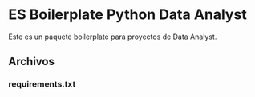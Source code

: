 # ES Boilerplate Python Data Analyst
Este es un paquete boilerplate para proyectos de Data Analyst.

## Archivos
### requirements.txt

